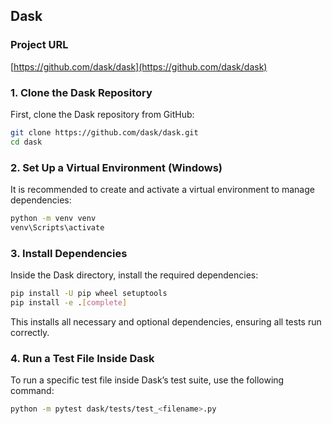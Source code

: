 ## Dask  
### Project URL  
[https://github.com/dask/dask](https://github.com/dask/dask)

### 1. Clone the Dask Repository
First, clone the Dask repository from GitHub:

```bash
git clone https://github.com/dask/dask.git
cd dask
```
### 2. Set Up a Virtual Environment (Windows)
It is recommended to create and activate a virtual environment to manage dependencies:

```bash
python -m venv venv
venv\Scripts\activate
```

### 3. Install Dependencies
Inside the Dask directory, install the required dependencies:

```bash
pip install -U pip wheel setuptools
pip install -e .[complete]
```
This installs all necessary and optional dependencies, ensuring all tests run correctly.

### 4. Run a Test File Inside Dask
To run a specific test file inside Dask’s test suite, use the following command:

```bash
python -m pytest dask/tests/test_<filename>.py
```